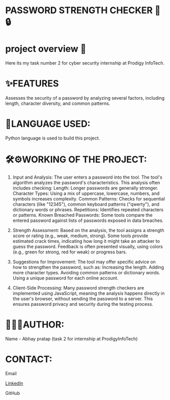 # PASSWORD STRENGTH CHECKER 🔐🔒
# project overview 📌
Here its my task number 2 for cyber security internship at Prodigy InfoTech.

# ✨FEATURES
Assesses the security of a password by analyzing several factors, including length, character diversity, and common patterns.

# 🚀LANGUAGE USED:
Python language is used to build this project.


# 🛠️⚙️WORKING OF THE PROJECT:
1. Input and Analysis:
The user enters a password into the tool. 
The tool's algorithm analyzes the password's characteristics. 
This analysis often includes checking:
Length: Longer passwords are generally stronger. 
Character Types: Using a mix of uppercase, lowercase, numbers, and symbols increases complexity. 
Common Patterns: Checks for sequential characters (like "12345"), common keyboard patterns ("qwerty"), and dictionary words or phrases. 
Repetitions: Identifies repeated characters or patterns. 
Known Breached Passwords: Some tools compare the entered password against lists of passwords exposed in data breaches. 

2. Strength Assessment:
Based on the analysis, the tool assigns a strength score or rating (e.g., weak, medium, strong).
Some tools provide estimated crack times, indicating how long it might take an attacker to guess the password.
Feedback is often presented visually, using colors (e.g., green for strong, red for weak) or progress bars. 


3. Suggestions for Improvement:
The tool may offer specific advice on how to strengthen the password, such as:
Increasing the length.
Adding more character types.
Avoiding common patterns or dictionary words.
Using a unique password for each online account. 


4. Client-Side Processing:
Many password strength checkers are implemented using JavaScript, meaning the analysis happens directly in the user's browser, without sending the password to a server.
This ensures password privacy and security during the testing process. 




# 🧑🏻‍💻AUTHOR:
Name - Abhay pratap
(task 2 for internship at ProdigyInfoTech)


# CONTACT:
Email


[LinkedIn]([url](https://www.linkedin.com/in/ap-saini-5aa231302/))


GitHub




